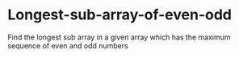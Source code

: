 # Longest-sub-array-of-even-odd
Find the longest sub array in a given array which has the maximum sequence of even and odd numbers
